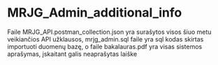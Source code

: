 # MRJG_Admin_additional_info

Faile MRJG_API.postman_collection.json yra surašytos visos šiuo metu veikiančios API užklausos, mrjg_admin.sql faile yra sql kodas skirtas importuoti duomenų bazę, o faile bakalauras.pdf yra visas sistemos aprašymas, įskaitant galis neaprašytas laiške
